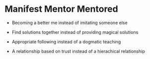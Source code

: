 # Manifest Mentor Mentored

- Becoming a better me instead of imitating someone else

- Find solutions together instead of providing magical solutions

- Appropriate following instead of a dogmatic teaching

- A relationship based on trust instead of a hierachical relationship

